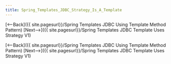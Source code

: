 ```yaml
---
title: Spring_Templates_JDBC_Strategy_Is_A_Template
---
```

[<--Back]({{ site.pagesurl}}/Spring Templates JDBC Using Template Method Pattern) [Next-->]({{ site.pagesurl}}/Spring Templates JDBC Template Uses Strategy V1)



[<--Back]({{ site.pagesurl}}/Spring Templates JDBC Using Template Method Pattern) [Next-->]({{ site.pagesurl}}/Spring Templates JDBC Template Uses Strategy V1)
